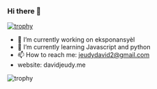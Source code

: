 ### Hi there 👋
[![trophy](https://github-profile-trophy.vercel.app/?username=JeudyDavid)](https://github.com/JeudyDavid)





- 🔭 I’m currently working on eksponansyèl
- 🌱 I’m currently learning Javascript and python
- 📫 How to reach me: jeudydavid2@gmail.com
- website: davidjeudy.me

![trophy](https://github-profile-trophy.vercel.app/?username=JeudyDavid&title=Followers)

